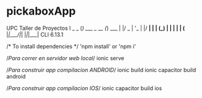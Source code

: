 # pickaboxApp
UPC Taller de Proyectos I
   _             _
  (_) ___  _ __ (_) ___
  | |/ _ \| '_ \| |/ __|
  | | (_) | | | | | (__
  |_|\___/|_| |_|_|\___| CLI 6.13.1
  
  /* To install dependencies */
  'npm install' or 'npm i'
  
  /*Para correr en servidor web local*/
  ionic serve

  /*Para construir app compilacion ANDROID*/
  ionic build
  ionic capacitor build android

  /*Para construir app compilacion IOS*/
  ionic capacitor build ios
